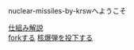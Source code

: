nuclear-missiles-by-krswへようこそ

[仕組み解説](仕組み解説)    
[forkする](repoをforkする-&-設定をする)
[核爆弾を投下する](核爆弾を投下する)
